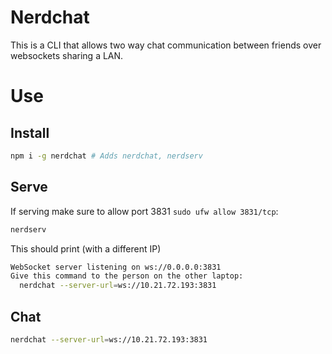 # Nerdchat

This is a CLI that allows two way chat communication between friends over websockets sharing a LAN.

# Use

## Install

```sh
npm i -g nerdchat # Adds nerdchat, nerdserv
```

## Serve

If serving make sure to allow port 3831 `sudo ufw allow 3831/tcp`:

```sh
nerdserv 
```

This should print (with a different IP)

```sh
WebSocket server listening on ws://0.0.0.0:3831
Give this command to the person on the other laptop:
  nerdchat --server-url=ws://10.21.72.193:3831
```

## Chat

```sh
nerdchat --server-url=ws://10.21.72.193:3831
```